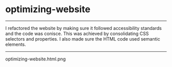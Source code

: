 # optimizing-website
***
I refactored the website by making sure it followed accessibility standards and the code was conisce. This was achieved by consolidating CSS selectors and properties. I also made sure the HTML code used semantic elements. 
***
optimizing-website.html.png
